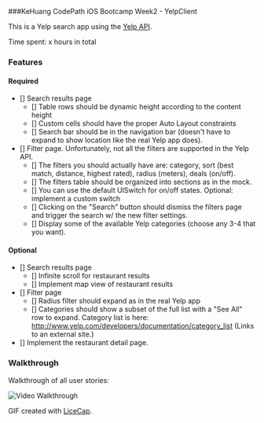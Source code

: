 ###KeHuang CodePath iOS Bootcamp Week2 - YelpClient

This is a Yelp search app using the [Yelp API](http://developer.rottentomatoes.com/docs/read/JSON).

Time spent: x hours in total

### Features

#### Required

- [] Search results page
   - [] Table rows should be dynamic height according to the content height
   - [] Custom cells should have the proper Auto Layout constraints
   - [] Search bar should be in the navigation bar (doesn't have to expand to show location like the real Yelp app does).
- [] Filter page. Unfortunately, not all the filters are supported in the Yelp API.
   - [] The filters you should actually have are: category, sort (best match, distance, highest rated), radius (meters), deals (on/off).
   - [] The filters table should be organized into sections as in the mock.
   - [] You can use the default UISwitch for on/off states. Optional: implement a custom switch
   - [] Clicking on the "Search" button should dismiss the filters page and trigger the search w/ the new filter settings.
   - [] Display some of the available Yelp categories (choose any 3-4 that you want).

#### Optional

- [] Search results page
   - [] Infinite scroll for restaurant results
   - [] Implement map view of restaurant results
- [] Filter page
   - [] Radius filter should expand as in the real Yelp app
   - [] Categories should show a subset of the full list with a "See All" row to expand. Category list is here: http://www.yelp.com/developers/documentation/category_list (Links to an external site.)
- [] Implement the restaurant detail page.

### Walkthrough

Walkthrough of all user stories:
 
![Video Walkthrough](kehuang_yelp.gif)
 
GIF created with [LiceCap](http://www.cockos.com/licecap/).